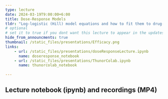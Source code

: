 ```yaml
---
type: lecture
date: 2024-03-19T9:00:00+6:00
title: Dose-Response Models
tldr: "Log-logistic (Hill) model equations and how to fit them to drug-response data using nonlinear regression."
# optional
# set it to true if you dont want this lecture to appear in the updates section
hide_from_announcments: true
thumbnail: /static_files/presentations/Efficacy.png
links:
    - url: /static_files/presentations/doseResponseLecture.ipynb
      name: doseresponse_notebook
    - url: /static_files/presentations/ThunorColab.ipynb
      name: thunorcolab_notebook
      
---
```


**Lecture notebook (ipynb) and recordings (MP4)**
-----
